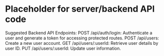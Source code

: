 # Placeholder for server/backend API code

Suggested Backend API Endpoints:
POST /api/auth/login: Authenticate a user and generate a token for accessing protected routes.
POST /api/users: Create a new user account.
GET /api/users/:userId: Retrieve user details by user ID.
PUT /api/users/:userId: Update user information.